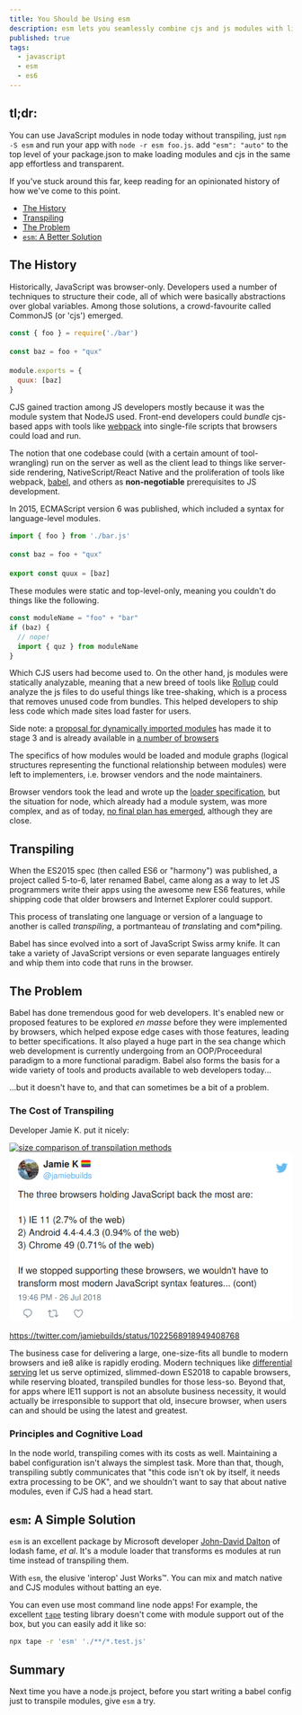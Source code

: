 ```yaml
---
title: You Should be Using esm
description: esm lets you seamlessly combine cjs and js modules with little fuss, if you're transpiling just to use import, chances are you shouldn't.
published: true
tags:
  - javascript
  - esm
  - es6
---
```


## tl;dr:

You can use JavaScript modules in node today without transpiling, just `npm -S
esm` and run your app with `node -r esm foo.js`. add `"esm": "auto"` to the top
level of your package.json to make loading modules and cjs in the same app
effortless and transparent.

If you've stuck around this far, keep reading for an opinionated history of how
we've come to this point.

- [The History](#the-history)
- [Transpiling](#transpiling)
- [The Problem](#the-problem)
- [`esm`: A Better Solution](#esm-a-better-solution)

## The History

Historically, JavaScript was browser-only. Developers used a number of
techniques to structure their code, all of which were basically abstractions
over global variables. Among those solutions, a crowd-favourite called CommonJS
(or 'cjs') emerged.

```js
const { foo } = require('./bar')

const baz = foo + "qux"

module.exports = {
  quux: [baz]
}
```

CJS gained traction among JS developers mostly because it was the module system
that NodeJS used. Front-end developers could *bundle* cjs-based apps with tools
like [webpack][webpack] into single-file scripts that browsers could load and
run.

The notion that one codebase could (with a certain amount of tool-wrangling)
run on the server as well as the client lead to things like server-side
rendering, NativeScript/React Native and the proliferation of tools like
webpack, [babel](http://babeljs.io/), and others as **non-negotiable**
prerequisites to JS development.

In 2015, ECMAScript version 6 was published, which included a syntax for
language-level modules.

```js
import { foo } from './bar.js'

const baz = foo + "qux"

export const quux = [baz]
```

These modules were static and top-level-only, meaning you couldn't do things
like the following.

```js
const moduleName = "foo" + "bar"
if (baz) {
  // nope!
  import { quz } from moduleName
}
```

Which CJS users had become used to. On the other hand, js modules were
statically analyzable, meaning that a new breed of tools like
[Rollup](https://www.rollupjs.com/guide/en) could analyze the js files to do
useful things like tree-shaking, which is a process that removes unused code
from bundles. This helped developers to ship less code which made sites load
faster for users.

<aside>

Side note: a [proposal for dynamically imported modules][dynamic-import] has
made it to stage 3 and is already available in [a number of
browsers][caniuse-di]

</aside>

The specifics of how modules would be loaded and module graphs (logical
structures representing the functional relationship between modules) were left
to implementers, i.e. browser vendors and the node maintainers.

Browser vendors took the lead and wrote up the [loader
specification][loader-spec], but the situation for node, which already had a
module system, was more complex, and as of today, [no final plan has
emerged][node-esm-status-blog], although they are close.

## Transpiling

When the ES2015 spec (then called ES6 or "harmony") was published, a project
called 5-to-6, later renamed Babel, came along as a way to let JS programmers
write their apps using the awesome new ES6 features, while shipping code that
older browsers and Internet Explorer could support.

This process of translating one language or version of a language to another is
called *transpiling*, a portmanteau of *trans*lating and com*piling.

Babel has since evolved into a sort of JavaScript Swiss army knife. It can take
a variety of JavaScript versions or even separate languages entirely and whip
them into code that runs in the browser.

## The Problem

Babel has done tremendous good for web developers. It's enabled new or proposed
features to be explored *en masse* before they were implemented by browsers,
which helped expose edge cases with those features, leading to better
specifications. It also played a huge part in the sea change which web
development is currently undergoing from an OOP/Proceedural paradigm to a more
functional paradigm. Babel also forms the basis for a wide variety of tools and
products available to web developers today...

...but it doesn't have to, and that can sometimes be a bit of a problem.

### The Cost of Transpiling

Developer Jamie K. put it nicely: 

[![size comparison of transpilation methods][transpilation] ![The three browsers holding JavaScript back the most are...](/assets/images/jamiebuilds-esm-tweet.png)][ie11-tweet]

https://twitter.com/jamiebuilds/status/1022568918949408768

The business case for delivering a large, one-size-fits all bundle to modern
browsers and ie8 alike is rapidly eroding. Modern techniques like [differential
serving](https://github.com/Polymer/prpl-server-node) let us serve optimized,
slimmed-down ES2018 to capable browsers, while reserving bloated, transpiled
bundles for those less-so. Beyond that, for apps where IE11 support is not an
absolute business necessity, it would actually be irresponsible to support that
old, insecure browser, when users can and should be using the latest and
greatest.

### Principles and Cognitive Load

In the node world, transpiling comes with its costs as well. Maintaining a
babel configuration isn't always the simplest task. More than that, though,
transpiling subtly communicates that "this code isn't ok by itself, it needs
extra processing to be OK", and we shouldn't want to say that about native
modules, even if CJS had a head start.

## `esm`: A Simple Solution

`esm` is an excellent package by Microsoft developer [John-David
Dalton](https://github.com/jdalton) of lodash fame, *et al*. It's a module
loader that transforms es modules at run time instead of transpiling them. 

With `esm`, the elusive 'interop' Just Works™. You can mix and match native and
CJS modules without batting an eye. 

You can even use most command line node apps! For example, the excellent
[`tape`](https://github.com/substack/tape) testing library doesn't come with
module support out of the box, but you can easily add it like so:

```bash
npx tape -r 'esm' './**/*.test.js'
```

## Summary

Next time you have a node.js project, before you start writing a babel config
just to transpile modules, give `esm` a try.

[dynamic-import]: https://github.com/tc39/proposal-dynamic-import
[caniuse-di]: https://caniuse.com/#feat=es6-module-dynamic-import
[webpack]: https://webpack.js.org/
[loader-spec]: https://whatwg.github.io/loader/
[node-esm-status-blog]: https://medium.com/@giltayar/native-es-modules-in-nodejs-status-and-future-directions-part-i-ee5ea3001f71
[transpilation]: https://res.cloudinary.com/practicaldev/image/fetch/s--hXSditKx--/c_limit%2Cf_auto%2Cfl_progressive%2Cq_auto%2Cw_880/https://pbs.twimg.com/media/DjDYksXUYAAAy22.jpg
[ie11-tweet]: https://twitter.com/jamiebuilds/status/1022568918949408768
